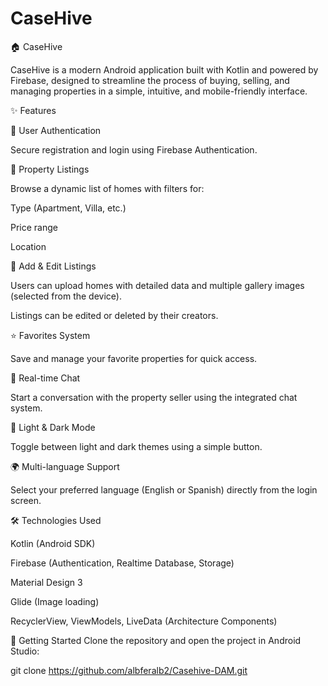 # CaseHive
 
🏠 CaseHive

CaseHive is a modern Android application built with Kotlin and powered by Firebase, designed to streamline the process of buying, selling, and managing properties in a simple, intuitive, and mobile-friendly interface.

✨ Features

🔐 User Authentication

Secure registration and login using Firebase Authentication.

🏡 Property Listings

Browse a dynamic list of homes with filters for:

Type (Apartment, Villa, etc.)

Price range

Location

📸 Add & Edit Listings

Users can upload homes with detailed data and multiple gallery images (selected from the device).

Listings can be edited or deleted by their creators.

⭐ Favorites System

Save and manage your favorite properties for quick access.

💬 Real-time Chat

Start a conversation with the property seller using the integrated chat system.

🌙 Light & Dark Mode

Toggle between light and dark themes using a simple button.

🌍 Multi-language Support

Select your preferred language (English or Spanish) directly from the login screen.

🛠️ Technologies Used

Kotlin (Android SDK)

Firebase (Authentication, Realtime Database, Storage)

Material Design 3

Glide (Image loading)

RecyclerView, ViewModels, LiveData (Architecture Components)

🚀 Getting Started
Clone the repository and open the project in Android Studio:

git clone https://github.com/albferalb2/Casehive-DAM.git
